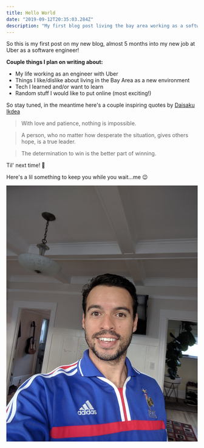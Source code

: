 ```yaml
---
title: Hello World
date: "2019-09-12T20:35:03.284Z"
description: "My first blog post living the bay area working as a software engineer!"
---
```


So this is my first post on my new blog, almost 5 months into my new job at Uber as a software engineer!

**Couple things I plan on writing about:**

- My life working as an engineer with Uber
- Things I like/dislike about living in the Bay Area as a new environment
- Tech I learned and/or want to learn
- Random stuff I would like to put online (most exciting!)

So stay tuned, in the meantime here's a couple inspiring quotes by [Daisaku Ikdea](https://www.daisakuikeda.org)

> With love and patience, nothing is impossible.

> A person, who no matter how desperate the situation, gives others hope, is a true leader.

> The determination to win is the better part of winning.

Til' next time! 👋

Here's a lil something to keep you while you wait...me 😉

![me](./profile-pic.jpg)
